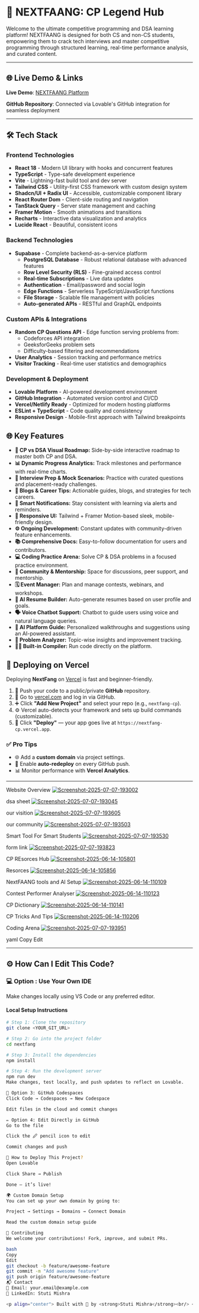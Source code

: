 # 🧠 NEXTFAANG: CP Legend Hub

Welcome to the ultimate competitive programming and DSA learning platform! NEXTFAANG is designed for both CS and non-CS students, empowering them to crack tech interviews and master competitive programming through structured learning, real-time performance analysis, and curated content.

---

## 🌐 Live Demo & Links

**Live Demo**: [NEXTFAANG Platform](https://nextfaang-cp-legend-hub.vercel.app/)

**GitHub Repository**: Connected via Lovable's GitHub integration for seamless deployment

---

## 🛠️ Tech Stack

### Frontend Technologies
- **React 18** - Modern UI library with hooks and concurrent features
- **TypeScript** - Type-safe development experience
- **Vite** - Lightning-fast build tool and dev server
- **Tailwind CSS** - Utility-first CSS framework with custom design system
- **Shadcn/UI + Radix UI** - Accessible, customizable component library
- **React Router Dom** - Client-side routing and navigation
- **TanStack Query** - Server state management and caching
- **Framer Motion** - Smooth animations and transitions
- **Recharts** - Interactive data visualization and analytics
- **Lucide React** - Beautiful, consistent icons

### Backend Technologies
- **Supabase** - Complete backend-as-a-service platform
  - **PostgreSQL Database** - Robust relational database with advanced features
  - **Row Level Security (RLS)** - Fine-grained access control
  - **Real-time Subscriptions** - Live data updates
  - **Authentication** - Email/password and social login
  - **Edge Functions** - Serverless TypeScript/JavaScript functions
  - **File Storage** - Scalable file management with policies
  - **Auto-generated APIs** - RESTful and GraphQL endpoints

### Custom APIs & Integrations
- **Random CP Questions API** - Edge function serving problems from:
  - Codeforces API integration
  - GeeksforGeeks problem sets
  - Difficulty-based filtering and recommendations
- **User Analytics** - Session tracking and performance metrics
- **Visitor Tracking** - Real-time user statistics and demographics

### Development & Deployment
- **Lovable Platform** - AI-powered development environment
- **GitHub Integration** - Automated version control and CI/CD
- **Vercel/Netlify Ready** - Optimized for modern hosting platforms
- **ESLint + TypeScript** - Code quality and consistency
- **Responsive Design** - Mobile-first approach with Tailwind breakpoints

<section>
  <h2>🌐 Key Features</h2>
  <ul>
    <li><strong>📍 CP vs DSA Visual Roadmap:</strong> Side-by-side interactive roadmap to master both CP and DSA.</li>
    <li><strong>📊 Dynamic Progress Analytics:</strong> Track milestones and performance with real-time charts.</li>
    <li><strong>🧠 Interview Prep & Mock Scenarios:</strong> Practice with curated questions and placement-ready challenges.</li>
    <li><strong>📝 Blogs & Career Tips:</strong> Actionable guides, blogs, and strategies for tech careers.</li>
    <li><strong>🔔 Smart Notifications:</strong> Stay consistent with learning via alerts and reminders.</li>
    <li><strong>📱 Responsive UI:</strong> Tailwind + Framer Motion-based sleek, mobile-friendly design.</li>
    <li><strong>⚙️ Ongoing Development:</strong> Constant updates with community-driven feature enhancements.</li>
    <li><strong>📚 Comprehensive Docs:</strong> Easy-to-follow documentation for users and contributors.</li>
    <li><strong>💻 Coding Practice Arena:</strong> Solve CP & DSA problems in a focused practice environment.</li>
    <li><strong>🤝 Community & Mentorship:</strong> Space for discussions, peer support, and mentorship.</li>
    <li><strong>🗓️ Event Manager:</strong> Plan and manage contests, webinars, and workshops.</li>
    <li><strong>🧾 AI Resume Builder:</strong> Auto-generate resumes based on user profile and goals.</li>
    <li><strong>🗣️ Voice Chatbot Support:</strong> Chatbot to guide users using voice and natural language queries.</li>
    <li><strong>🤖 AI Platform Guide:</strong> Personalized walkthroughs and suggestions using an AI-powered assistant.</li>
    <li><strong>🧮 Problem Analyzer:</strong> Topic-wise insights and improvement tracking.</li>
    <li><strong>👨‍💻 Built-in Compiler:</strong> Run code directly on the platform.</li>
  </ul>
</section>

<section>
  <h2>🚀 Deploying on Vercel</h2>
  <p>
    Deploying <strong>NextFang</strong> on <a href="https://vercel.com" target="_blank">Vercel</a> is fast and beginner-friendly.
  </p>
  <ol>
    <li>📌 Push your code to a public/private <strong>GitHub</strong> repository.</li>
    <li>🔗 Go to <a href="https://vercel.com" target="_blank">vercel.com</a> and log in via GitHub.</li>
    <li>➕ Click <strong>"Add New Project"</strong> and select your repo (e.g., <code>nextfang-cp</code>).</li>
    <li>⚙️ Vercel auto-detects your framework and sets up build commands (customizable).</li>
    <li>🚀 Click <strong>"Deploy"</strong> — your app goes live at <code>https://nextfang-cp.vercel.app</code>.</li>
  </ol>

  <h3>✅ Pro Tips</h3>
  <ul>
    <li>🌐 Add a <strong>custom domain</strong> via project settings.</li>
    <li>🔁 Enable <strong>auto-redeploy</strong> on every GitHub push.</li>
    <li>📊 Monitor performance with <strong>Vercel Analytics</strong>.</li>
  </ul>
</section>

---
Website Overview
<a href="https://ibb.co/MkRWYPf7"><img src="https://i.ibb.co/9HqzFyhW/Screenshot-2025-07-07-193002.png" alt="Screenshot-2025-07-07-193002" border="0"></a>

dsa sheet
<a href="https://ibb.co/tPwsbVsS"><img src="https://i.ibb.co/93mTqQTJ/Screenshot-2025-07-07-193045.png" alt="Screenshot-2025-07-07-193045" border="0"></a>

our visition
<a href="https://ibb.co/mCtB0Ktb"><img src="https://i.ibb.co/jvG5zYGb/Screenshot-2025-07-07-193605.png" alt="Screenshot-2025-07-07-193605" border="0"></a>

our community
<a href="https://ibb.co/qLwXmKDM"><img src="https://i.ibb.co/kVFkqjGg/Screenshot-2025-07-07-193503.png" alt="Screenshot-2025-07-07-193503" border="0"></a>

Smart Tool For Smart Students 
<a href="https://ibb.co/Z113zQcX"><img src="https://i.ibb.co/Fqq94Q83/Screenshot-2025-07-07-193530.png" alt="Screenshot-2025-07-07-193530" border="0"></a>

form link
<a href="https://ibb.co/Kz5Q1RXp"><img src="https://i.ibb.co/HpKMJ1Vf/Screenshot-2025-07-07-193823.png" alt="Screenshot-2025-07-07-193823" border="0"></a>

CP REsorces Hub
<a href="https://ibb.co/Ps0ZNr6c"><img src="https://i.ibb.co/Q7tFfJKP/Screenshot-2025-06-14-105801.png" alt="Screenshot-2025-06-14-105801" border="0"></a>

Resorces
<a href="https://ibb.co/mV3V0FC7"><img src="https://i.ibb.co/cSjSwXcd/Screenshot-2025-06-14-105856.png" alt="Screenshot-2025-06-14-105856" border="0"></a>

NextFAANG tools and AI Setup
<a href="https://ibb.co/mCwKfXqG"><img src="https://i.ibb.co/tMt6Vxs4/Screenshot-2025-06-14-110109.png" alt="Screenshot-2025-06-14-110109" border="0"></a>

Contest Performer Analyser
<a href="https://ibb.co/mCxPnygM"><img src="https://i.ibb.co/hRqTGdwt/Screenshot-2025-06-14-110123.png" alt="Screenshot-2025-06-14-110123" border="0"></a>

CP Dictionary
<a href="https://ibb.co/BKr1d75P"><img src="https://i.ibb.co/cXCmMpSv/Screenshot-2025-06-14-110141.png" alt="Screenshot-2025-06-14-110141" border="0"></a>

CP Tricks And Tips
<a href="https://ibb.co/bgGMXfVs"><img src="https://i.ibb.co/ynxcq3C6/Screenshot-2025-06-14-110206.png" alt="Screenshot-2025-06-14-110206" border="0"></a>

Coding Arena
<a href="https://ibb.co/4yTbySF"><img src="https://i.ibb.co/Rn0Xn6g/Screenshot-2025-07-07-193951.png" alt="Screenshot-2025-07-07-193951" border="0"></a>


yaml
Copy
Edit

---

## ⚙️ How Can I Edit This Code?

### 💻 Option : Use Your Own IDE

Make changes locally using VS Code or any preferred editor.

#### Local Setup Instructions

```bash
# Step 1: Clone the repository
git clone <YOUR_GIT_URL>

# Step 2: Go into the project folder
cd nextfang

# Step 3: Install the dependencies
npm install

# Step 4: Run the development server
npm run dev
Make changes, test locally, and push updates to reflect on Lovable.

🧠 Option 3: GitHub Codespaces
Click Code → Codespaces → New Codespace

Edit files in the cloud and commit changes

✏️ Option 4: Edit Directly in GitHub
Go to the file

Click the 🖉 pencil icon to edit

Commit changes and push

🚀 How to Deploy This Project?
Open Lovable

Click Share → Publish

Done — it’s live!

🌍 Custom Domain Setup
You can set up your own domain by going to:

Project → Settings → Domains → Connect Domain

Read the custom domain setup guide

🤝 Contributing
We welcome your contributions! Fork, improve, and submit PRs.

bash
Copy
Edit
git checkout -b feature/awesome-feature
git commit -m "Add awesome feature"
git push origin feature/awesome-feature
📬 Contact
📧 Email: your.email@example.com
💼 LinkedIn: Stuti Mishra

<p align="center"> Built with 💙 by <strong>Stuti Mishra</strong><br/> <em>Empowering every student to become the next CP legend 💻🔥</em> </p> ```
